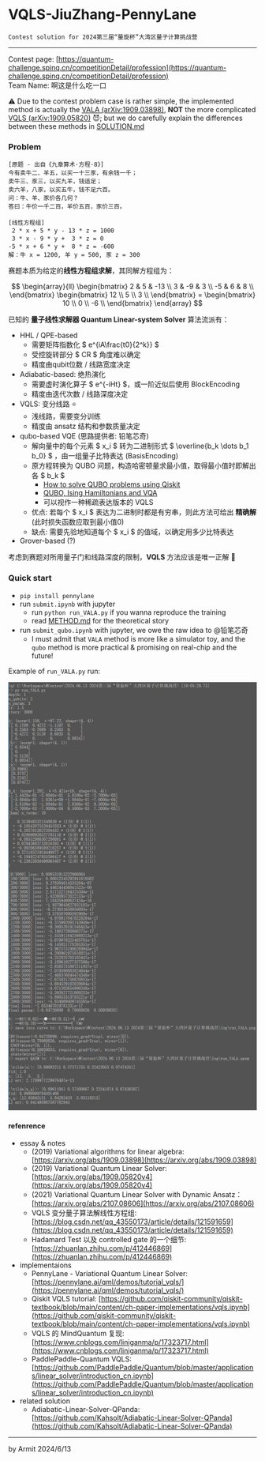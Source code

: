 # VQLS-JiuZhang-PennyLane

    Contest solution for 2024第三届“量旋杯”大湾区量子计算挑战营

----

Contest page: [https://quantum-challenge.spinq.cn/competitionDetail/profession](https://quantum-challenge.spinq.cn/competitionDetail/profession)  
Team Name: 啊这是什么吃一口  

⚠ Due to the contest problem case is rather simple, the implemented method is actually the [VALA (arXiv:1909.03898)](https://arxiv.org/abs/1909.03898), **NOT** the more complicated [VQLS (arXiv:1909.05820)](https://arxiv.org/abs/1909.05820v4) 😈; but we do carefully explain the differences between these methods in [SOLUTION.md](./SOLUTION.md)


### Problem

```
[原题 - 出自《九章算术·方程·8》]
今有卖牛二、羊五，以买一十三豕，有余钱一千；
卖牛三、豕三，以买九羊，钱适足；
卖六羊，八豕，以买五牛，钱不足六百。
问：牛、羊、豕价各几何？
答曰：牛价一千二百，羊价五百，豕价三百。

[线性方程组]
 2 * x + 5 * y - 13 * z = 1000
 3 * x - 9 * y +  3 * z = 0
-5 * x + 6 * y +  8 * z = -600
解：牛 x = 1200, 羊 y = 500, 豕 z = 300
```

赛题本质为给定的**线性方程组求解**，其同解方程组为：

$$
\begin{array}{ll}
\begin{bmatrix}
   2 &  5 & -13 \\
   3 & -9 &   3 \\
  -5 &  6 &   8 \\
\end{bmatrix} \begin{bmatrix}
  12 \\
  5 \\
  3 \\
\end{bmatrix} = \begin{bmatrix}
  10 \\
  0 \\
  -6 \\
\end{bmatrix}
\end{array}
$$

已知的 **量子线性求解器 Quantum Linear-system Solver** 算法流派有：

- HHL / QPE-based
  - 需要矩阵指数化 $ e^{iA\frac{t0}{2^k}} $
  - 受控旋转部分 $ CR $ 角度难以确定
  - 精度由qubit位数 / 线路宽度决定
- Adiabatic-based: 绝热演化
  - 需要虚时演化算子 $ e^{-iHt} $，或一阶近似后使用 BlockEncoding
  - 精度由迭代次数 / 线路深度决定
- VQLS: 变分线路 ⭐
  - 浅线路，需要变分训练
  - 精度由 ansatz 结构和参数质量决定
- qubo-based VQE (思路提供者: 铅笔芯奇)
  - 解向量中的每个元素 $ x_i $ 转为二进制形式 $ \overline{b_k \dots b_1 b_0} $ ，由一组量子比特表达 (BasisEncoding)
  - 原方程转换为 QUBO 问题，构造哈密顿量求最小值，取得最小值时即解出各 $ b_k $
    - [How to solve QUBO problems using Qiskit](https://medium.com/@shoaib6174/how-to-solve-qubo-problems-using-qiskit-f4eab6cc3061)
    - [QUBO, Ising Hamiltonians and VQA](https://quantumcomputing.stackexchange.com/questions/14098/qubo-ising-hamiltonians-and-vqa)
    - 可以视作一种稀疏表达版本的 VQLS
  - 优点: 若每个 $ x_i $ 表达为二进制时都是有穷串，则此方法可给出 **精确解** (此时损失函数应取到最小值0)
  - 缺点: 需要先验地知道每个 $ x_i $ 的值域，以确定用多少比特表达
- Grover-based (?)

考虑到赛题对所用量子门和线路深度的限制，**VQLS** 方法应该是唯一正解 🤔


### Quick start

- `pip install pennylane`
- run `submit.ipynb` with jupyter
  - run `python run_VALA.py` if you wanna reproduce the training
  - read [METHOD.md](./METHOD.md) for the theoretical story
- run `submit_qubo.ipynb` with jupyter, we owe the raw idea to @铅笔芯奇
  - I must admit that `VALA` method is more like a simulator toy, and the `qubo` method is more practical & promising on real-chip and the future!

Example of `run_VALA.py` run:

![run_VALA.png](./img/run_VALA.png)


#### refenrence

- essay & notes
  - (2019) Variational algorithms for linear algebra: [https://arxiv.org/abs/1909.03898](https://arxiv.org/abs/1909.03898)
  - (2019) Variational Quantum Linear Solver: [https://arxiv.org/abs/1909.05820v4](https://arxiv.org/abs/1909.05820v4)
  - (2021) Variational Quantum Linear Solver with Dynamic Ansatz： [https://arxiv.org/abs/2107.08606](https://arxiv.org/abs/2107.08606)
  - VQLS 变分量子算法解线性方程组: [https://blog.csdn.net/qq_43550173/article/details/121591659](https://blog.csdn.net/qq_43550173/article/details/121591659)
  - Hadamard Test 以及 controlled gate 的一个细节: [https://zhuanlan.zhihu.com/p/412446869](https://zhuanlan.zhihu.com/p/412446869)
- implementaions
  - PennyLane - Variational Quantum Linear Solver: [https://pennylane.ai/qml/demos/tutorial_vqls/](https://pennylane.ai/qml/demos/tutorial_vqls/)
  - Qiskit VQLS tutorial: [https://github.com/qiskit-community/qiskit-textbook/blob/main/content/ch-paper-implementations/vqls.ipynb](https://github.com/qiskit-community/qiskit-textbook/blob/main/content/ch-paper-implementations/vqls.ipynb)
  - VQLS 的 MindQuantum 复现: [https://www.cnblogs.com/liniganma/p/17323717.html](https://www.cnblogs.com/liniganma/p/17323717.html)
  - PaddlePaddle-Quantum VQLS: [https://github.com/PaddlePaddle/Quantum/blob/master/applications/linear_solver/introduction_cn.ipynb](https://github.com/PaddlePaddle/Quantum/blob/master/applications/linear_solver/introduction_cn.ipynb)
- related solution
  - Adiabatic-Linear-Solver-QPanda: [https://github.com/Kahsolt/Adiabatic-Linear-Solver-QPanda](https://github.com/Kahsolt/Adiabatic-Linear-Solver-QPanda)

----
by Armit
2024/6/13
